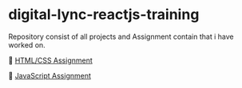 # digital-lync-reactjs-training
Repository consist of all projects and Assignment contain that i have worked on.

📁 [HTML/CSS Assignment](https://github.com/Kumarsanjeet1/digital-lync-reactjs-training/tree/main/html-css-practice)

📁 [JavaScript Assignment](https://github.com/Kumarsanjeet1/digital-lync-reactjs-training/tree/main/JS%20practice)

